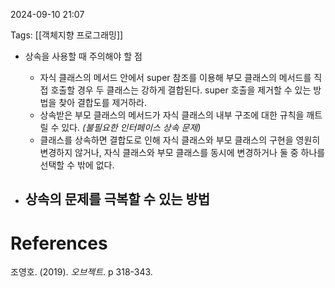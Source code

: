 
2024-09-10 21:07

Tags: [[객체지향 프로그래밍]]

- 상속을 사용할 때 주의해야 할 점
	- 자식 클래스의 메서드 안에서 super 참조를 이용해 부모 클래스의 메서드를 직접 호출할 경우 두 클래스는 강하게 결합된다. super 호출을 제거할 수 있는 방법을 찾아 결합도를 제거하라.
	- 상속받은 부모 클래스의 메서드가 자식 클래스의 내부 구조에 대한 규칙을 깨트릴 수 있다. *(불필요한 인터페이스 상속 문제)*
	- 클래스를 상속하면 결합도로 인해 자식 클래스와 부모 클래스의 구현을 영원히 변경하지 않거나, 자식 클래스와 부모 클래스를 동시에 변경하거나 둘 중 하나를 선택할 수 밖에 없다.

- 상속의 문제를 극복할 수 있는 방법
	- 


# References

조영호. (2019). *오브젝트*. p 318-343.